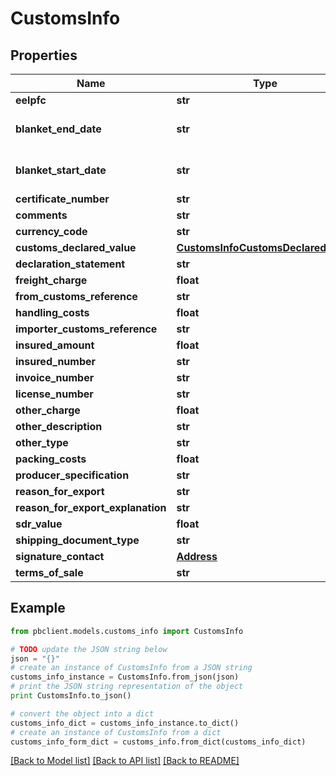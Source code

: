 # CustomsInfo


## Properties
Name | Type | Description | Notes
------------ | ------------- | ------------- | -------------
**eelpfc** | **str** |  | [optional] 
**blanket_end_date** | **str** | format: YYYY-MM-DD | [optional] 
**blanket_start_date** | **str** | format: YYYY-MM-DD | [optional] 
**certificate_number** | **str** |  | [optional] 
**comments** | **str** |  | [optional] 
**currency_code** | **str** | ISO-4217 | 
**customs_declared_value** | [**CustomsInfoCustomsDeclaredValue**](CustomsInfoCustomsDeclaredValue.md) |  | [optional] 
**declaration_statement** | **str** |  | [optional] 
**freight_charge** | **float** |  | [optional] 
**from_customs_reference** | **str** |  | [optional] 
**handling_costs** | **float** |  | [optional] 
**importer_customs_reference** | **str** |  | [optional] 
**insured_amount** | **float** |  | [optional] 
**insured_number** | **str** |  | [optional] 
**invoice_number** | **str** |  | [optional] 
**license_number** | **str** |  | [optional] 
**other_charge** | **float** |  | [optional] 
**other_description** | **str** |  | [optional] 
**other_type** | **str** |  | [optional] 
**packing_costs** | **float** |  | [optional] 
**producer_specification** | **str** |  | [optional] 
**reason_for_export** | **str** |  | [optional] 
**reason_for_export_explanation** | **str** |  | [optional] 
**sdr_value** | **float** |  | [optional] 
**shipping_document_type** | **str** |  | [optional] 
**signature_contact** | [**Address**](Address.md) |  | [optional] 
**terms_of_sale** | **str** |  | [optional] 

## Example

```python
from pbclient.models.customs_info import CustomsInfo

# TODO update the JSON string below
json = "{}"
# create an instance of CustomsInfo from a JSON string
customs_info_instance = CustomsInfo.from_json(json)
# print the JSON string representation of the object
print CustomsInfo.to_json()

# convert the object into a dict
customs_info_dict = customs_info_instance.to_dict()
# create an instance of CustomsInfo from a dict
customs_info_form_dict = customs_info.from_dict(customs_info_dict)
```
[[Back to Model list]](../README.md#documentation-for-models) [[Back to API list]](../README.md#documentation-for-api-endpoints) [[Back to README]](../README.md)


